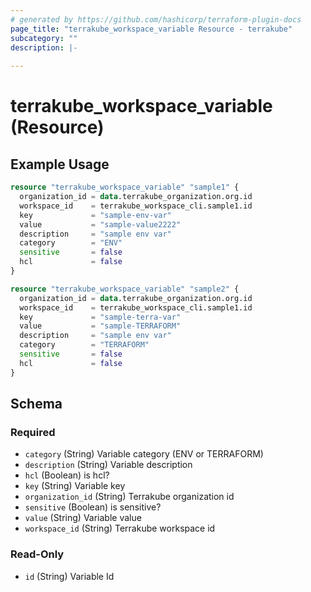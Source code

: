 ```yaml
---
# generated by https://github.com/hashicorp/terraform-plugin-docs
page_title: "terrakube_workspace_variable Resource - terrakube"
subcategory: ""
description: |-
  
---
```


# terrakube_workspace_variable (Resource)



## Example Usage

```terraform
resource "terrakube_workspace_variable" "sample1" {
  organization_id = data.terrakube_organization.org.id
  workspace_id    = terrakube_workspace_cli.sample1.id
  key             = "sample-env-var"
  value           = "sample-value2222"
  description     = "sample env var"
  category        = "ENV"
  sensitive       = false
  hcl             = false
}

resource "terrakube_workspace_variable" "sample2" {
  organization_id = data.terrakube_organization.org.id
  workspace_id    = terrakube_workspace_cli.sample1.id
  key             = "sample-terra-var"
  value           = "sample-TERRAFORM"
  description     = "sample env var"
  category        = "TERRAFORM"
  sensitive       = false
  hcl             = false
}
```

<!-- schema generated by tfplugindocs -->
## Schema

### Required

- `category` (String) Variable category (ENV or TERRAFORM)
- `description` (String) Variable description
- `hcl` (Boolean) is hcl?
- `key` (String) Variable key
- `organization_id` (String) Terrakube organization id
- `sensitive` (Boolean) is sensitive?
- `value` (String) Variable value
- `workspace_id` (String) Terrakube workspace id

### Read-Only

- `id` (String) Variable Id
